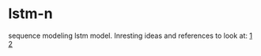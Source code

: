# lstm-n
sequence modeling lstm model.
Inresting ideas and references to look at: 
[1](http://karpathy.github.io/2015/05/21/rnn-effectiveness/)
[2](https://github.com/lmthang/nmt.hybrid)

